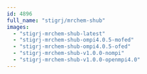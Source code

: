 ```yaml
---
id: 4896
full_name: "stigrj/mrchem-shub"
images: 
  - "stigrj-mrchem-shub-latest"
  - "stigrj-mrchem-shub-ompi4.0.5-mofed"
  - "stigrj-mrchem-shub-ompi4.0.5-ofed"
  - "stigrj-mrchem-shub-v1.0.0-nompi"
  - "stigrj-mrchem-shub-v1.0.0-openmpi4.0"
---
```

